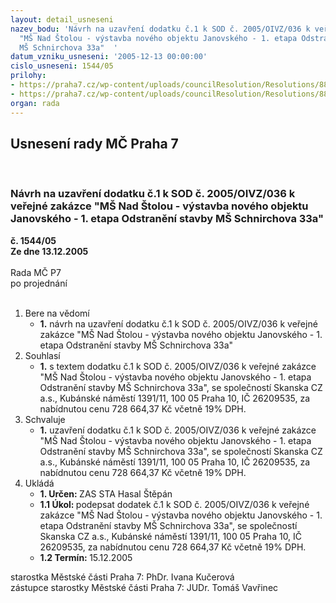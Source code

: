 ```yaml
---
layout: detail_usneseni
nazev_bodu: 'Návrh na uzavření dodatku č.1 k SOD č. 2005/OIVZ/036 k veřejné zakázce
  "MŠ Nad Štolou - výstavba nového objektu Janovského - 1. etapa Odstranění stavby
  MŠ Schnirchova 33a"  '
datum_vzniku_usneseni: '2005-12-13 00:00:00'
cislo_usneseni: 1544/05
prilohy:
- https://praha7.cz/wp-content/uploads/councilResolution/Resolutions/8831/66-n%c3%a1vrh_dodatku.doc
- https://praha7.cz/wp-content/uploads/councilResolution/Resolutions/8831/66-sod-rada.doc
organ: rada
---
```

<div id="ucUsn_pList" class="usn">
	<span><h2>Usnesení rady MČ Praha 7 </h2>
<br></span><div class="standBody">
<span><h3>Návrh na uzavření dodatku č.1 k SOD č. 2005/OIVZ/036 k veřejné zakázce "MŠ Nad Štolou - výstavba nového objektu Janovského - 1. etapa Odstranění stavby MŠ Schnirchova 33a"  </h3></span><div class="center">
		<strong>č. 1544/05</strong><br>
	</div>
<div class="center">
		<strong>Ze dne 13.12.2005</strong><br><br>
	</div>Rada MČ P7<br> po projednání<br><br><ol>
<li>Bere na vědomí<ul><li>
<strong>1.</strong> návrh na uzavření dodatku č.1 k SOD č. 2005/OIVZ/036 k veřejné zakázce "MŠ Nad Štolou - výstavba nového objektu Janovského - 1. etapa Odstranění stavby MŠ Schnirchova 33a"  </li></ul>
</li>
<li>Souhlasí<ul><li>
<strong>1.</strong> s textem dodatku č.1 k SOD č. 2005/OIVZ/036 k veřejné zakázce "MŠ Nad Štolou - výstavba nového objektu Janovského - 1. etapa Odstranění stavby MŠ Schnirchova 33a", se společností Skanska CZ a.s., Kubánské náměstí  1391/11, 100 05 Praha 10, IČ 26209535, za nabídnutou cenu 728 664,37 Kč včetně 19% DPH.   </li></ul>
</li>
<li>Schvaluje<ul><li>
<strong>1.</strong> uzavření dodatku č.1 k SOD č. 2005/OIVZ/036 k veřejné zakázce "MŠ Nad Štolou - výstavba nového objektu Janovského - 1. etapa Odstranění stavby MŠ Schnirchova 33a", se společností Skanska CZ a.s., Kubánské náměstí  1391/11, 100 05 Praha 10, IČ 26209535, za nabídnutou cenu 728 664,37 Kč včetně 19% DPH.   </li></ul>
</li>
<li>Ukládá<ul>
<li>
<strong>1. Určen: </strong>ZAS STA Hasal Štěpán</li>
<li>
<strong>1.1 Úkol: </strong>podepsat dodatek č.1 k SOD č. 2005/OIVZ/036 k veřejné zakázce "MŠ Nad Štolou - výstavba nového objektu Janovského - 1. etapa Odstranění stavby MŠ Schnirchova 33a", se společností Skanska CZ a.s., Kubánské náměstí  1391/11, 100 05 Praha 10, IČ 26209535, za nabídnutou cenu 728 664,37 Kč včetně 19% DPH.   </li>
<li>
<strong>1.2 Termín: </strong>15.12.2005</li>
</ul>
</li>
</ol>starostka Městské části Praha 7: PhDr. Ivana Kučerová<br>zástupce starostky Městské části Praha 7: JUDr. Tomáš Vavřinec 
</div>
</div>